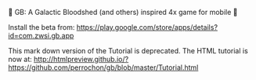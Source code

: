 :tada: GB: A Galactic Bloodshed (and others) inspired 4x game for mobile :tada:

Install the beta from: https://play.google.com/store/apps/details?id=com.zwsi.gb.app



This mark down version of the Tutorial is deprecated. 
The HTML tutorial is now at: http://htmlpreview.github.io/?https://github.com/perrochon/gb/blob/master/Tutorial.html
